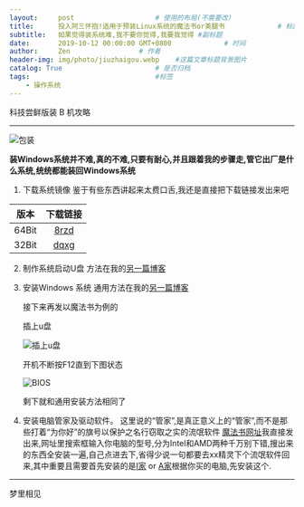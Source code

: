 ```yaml
---
layout:     post                    # 使用的布局(不需要改）
title:      投入阿三怀抱!适用于预装Linux系统的魔法书or美腿书             # 标题
subtitle:   如果觉得装系统难,我不要你觉得,我要我觉得 #副标题
date:       2019-10-12 00:00:00 GMT+0800             # 时间
author:     Zen                 # 作者
header-img: img/photo/jiuzhaigou.webp    #这篇文章标题背景图片
catalog: True                       # 是否归档
tags:                               #标签
    - 操作系统
---
```


科技尝鲜版装 B 机攻略

----


![包装](https://raw.githubusercontent.com/zhangyiming748/zhangyiming748.github.io/master/img/MagicBook/包装.jpg)

**装Windows系统并不难,真的不难,只要有耐心,并且跟着我的步骤走,管它出厂是什么系统,统统都能装回Windows系统**



1. 下载系统镜像
    鉴于有些东西讲起来太费口舌,我还是直接把下载链接发出来吧

|版本|下载链接|
|:---:|:---:|
|64Bit|[8rzd](https://pan.baidu.com/s/13kSS4wzYLF6EdOY7mXp-9wp)|
|32Bit|[dqxg](https://pan.baidu.com/s/1K_uwsv9qGJrrbYxKhmRICA)|

2. 制作系统启动U盘
    方法在我的[另一篇博客](https://zhangyiming748.github.io/2019/05/16/make_a_bootable_usb_disk/)
3. 安装Windows 系统
    通用方法在我的[另一篇博客](https://zhangyiming748.github.io/2019/05/19/install_win10/)

    接下来再发以魔法书为例的

    插上u盘

    ![插上u盘](https://raw.githubusercontent.com/zhangyiming748/zhangyiming748.github.io/master/img//MagicBook/插上U盘.jpg)

    开机不断按F12直到下图状态

    ![BIOS](https://raw.githubusercontent.com/zhangyiming748/zhangyiming748.github.io/master/img//MagicBook/BIOS.png)

    剩下就和通用安装方法相同了
4. 安装电脑管家及驱动软件。
    这里说的“管家”,是真正意义上的“管家”,而不是那些打着“为你好”的旗号以保护之名行窃取之实的流氓软件
    [魔法书网址](http://www.honor.cn/support/softwarelist/)我直接发出来,网址里搜索框输入你电脑的型号,分为Intel和AMD两种千万别下错,搜出来的东西全安装一遍,自己点进去下,省得少说一句都要去xx精灵下个流氓软件回来,其中重要且需要首先安装的是[I家](https://consumer-tkb.huawei.com/tkbapp/downloadWebsiteService?websiteId=1696068) or [A家](https://consumer-tkb.huawei.com/tkbapp/downloadWebsiteService?websiteId=1695963)根据你买的电脑,先安装这个.

----
梦里相见
